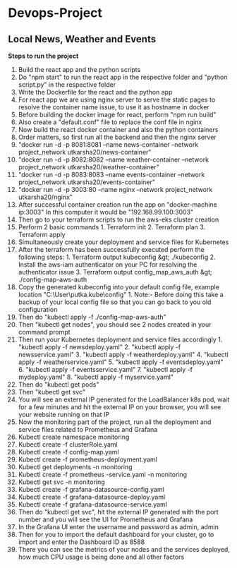 # Devops-Project
## Local News, Weather and Events 

**Steps to run the project**

1. Build the react app and the python scripts
2. Do &quot;npm start&quot; to run the react app in the respective folder and &quot;python script.py&quot; in the respective folder
3. Write the Dockerfile for the react and the python app
4. For react app we are using nginx server to serve the static pages to resolve the container name issue, to use it as hostname in docker
5. Before building the docker image for react, perform &quot;npm run build&quot;
6. Also create a &quot;default.conf&quot; file to replace the conf file in nginx
7. Now build the react docker container and also the python containers
8. Order matters, so first run all the backend and then the nginx server
  1. &quot;docker run -d -p 8081:8081 –name news-container –network project\_network utkarsha20/news-container&quot;
  2. &quot;docker run -d -p 8082:8082 –name weather-container –network project\_network utkarsha20/weather-container&quot;
  3. &quot;docker run -d -p 8083:8083 –name events-container –network project\_network utkarsha20/events-container&quot;
  4. &quot;docker run -d -p 3003:80 –name nginx –network project\_network utkarsha20/nginx&quot;
9. After successful container creation run the app on &quot;docker-machine ip:3003&quot; In this computer it would be &quot;192.168.99.100:3003&quot;
10. Then go to your terraform scripts to run the aws-eks cluster creation
  1. Perform 2 basic commands
    1. Terraform init
    2. Terraform plan
    3. Terraform apply
  2. Simultaneously create your deployment and service files for Kubernetes
  3. After the terraform has been successfully executed perform the following steps:
    1. Terraform output kubeconfig \&gt; ./kubeconfig
    2. Install the aws-iam authenticator on your PC for resolving the authenticator issue
    3. Terraform output config\_map\_aws\_auth \&gt; ./config-map-aws-auth
  4. Copy the generated kubeconfig into your default config file, example location &quot;C:\User\putka\.kube\config&quot;
    1. Note:- Before doing this take a backup of your local config file so that you can go back to you old configuration
  5. Then do &quot;kubectl apply -f ./config-map-aws-auth&quot;
  6. Then &quot;kubectl get nodes&quot;, you should see 2 nodes created in your command prompt
  7. Then run your Kubernetes deployment and service files accordingly
    1. &quot;kubectl apply -f newsdeploy.yaml&quot;
    2. &quot;kubectl apply -f newsservice.yaml&quot;
    3. &quot;kubectl apply -f weatherdeploy.yaml&quot;
    4. &quot;kubectl apply -f weatherservice.yaml&quot;
    5. &quot;kubectl apply -f eventsdeploy.yaml&quot;
    6. &quot;kubectl apply -f eventsservice.yaml&quot;
    7. &quot;kubectl apply -f mydeploy.yaml&quot;
    8. &quot;kubectl apply -f myservice.yaml&quot;
  8. Then do &quot;kubectl get pods&quot;
  9. Then &quot;kubectl get svc&quot;
  10. You will see an external IP generated for the LoadBalancer k8s pod, wait for a few minutes and hit the external IP on your browser, you will see your website running on that IP
11. Now the monitoring part of the project, run all the deployment and service files related to Prometheus and Grafana
  1. Kubectl create namespace monitoring
  2. Kubectl create -f clusterRole.yaml
  3. Kubectl create -f config-map.yaml
  4. Kubectl create -f prometheus-deployment.yaml
  5. Kubectl get deployments -n monitoring
  6. Kubectl create -f prometheus -service.yaml -n monitoring
  7. Kubectl get svc -n monitoring
  8. Kubectl create -f grafana-datasource-config.yaml
  9. Kubectl create -f grafana-datasource-deploy.yaml
  10. Kubectl create -f grafana-datasource-service.yaml
  11. Then do &quot;kubectl get svc&quot;, hit the external IP generated with the port number and you will see the UI for Prometheus and Grafana
  12. In the Grafana UI enter the username and password as admin, admin
  13. Then for you to import the default dashboard for your cluster, go to import and enter the Dashboard ID as 8588
  14. There you can see the metrics of your nodes and the services deployed, how much CPU usage is being done and all other factors
